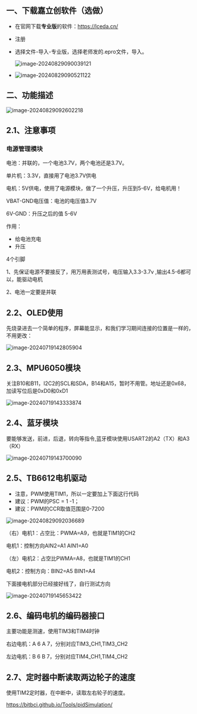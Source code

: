 ## 一、下载嘉立创软件（选做）

* 在官网下载**专业版**的软件：https://lceda.cn/

* 注册

* 选择文件-导入-专业版，选择老师发的.epro文件，导入。

  ![image-20240829090039121](https://woniumd.oss-cn-hangzhou.aliyuncs.com/java/zhangge/202408290900271.png)

* ![image-20240829090521122](https://woniumd.oss-cn-hangzhou.aliyuncs.com/java/zhangge/202408290905342.png)

## 二、功能描述

![image-20240829092602218](https://woniumd.oss-cn-hangzhou.aliyuncs.com/java/zhangge/202408290926354.png)

## 2.1、注意事项

### 电源管理模块

电池：并联的，一个电池3.7V，两个电池还是3.7V。

单片机：3.3V，直接用了电池3.7V供电

电机：5V供电，使用了电源模块，做了一个升压，升压到5-6V，给电机用！

VBAT-GND电压值：电池的电压值3.7V

6V-GND：升压之后的值 5-6V



作用：

* 给电池充电
* 升压

4个引脚

1、先保证电源不要接反了，用万用表测试号，电压输入3.3-3.7v ,输出4.5-6都可以，能驱动电机

2、电池一定要是并联

## 2.2、OLED使用

先烧录进去一个简单的程序，屏幕能显示，和我们学习期间连接的位置是一样的，不用更改：

![image-20240719142805904](https://woniumd.oss-cn-hangzhou.aliyuncs.com/java/zhangge/202408290918386.png)

## 2.3、MPU6050模块



关注B10和B11，I2C2的SCL和SDA，B14和A15，暂时不用管。地址还是0x68，加读写位后是0xD0和0xD1

![image-20240719143333874](https://woniumd.oss-cn-hangzhou.aliyuncs.com/java/zhangge/202408290918237.png)

## 2.4、蓝牙模块

要能够发送，前进，后退，转向等指令,蓝牙模块使用USART2的A2（TX）和A3（RX）



![image-20240719143700090](https://woniumd.oss-cn-hangzhou.aliyuncs.com/java/zhangge/202408290918837.png)

## 2.5、TB6612电机驱动

* 注意，PWM使用TIM1，所以一定要加上下面这行代码
* 建议：PWM的PSC = 1 -1；
* 建议：PWM的CCR取值范围是0-7200

![image-20240829092036689](https://woniumd.oss-cn-hangzhou.aliyuncs.com/java/zhangge/202408290920809.png)

（右）电机1：占空比：PWMA=A9，也就是TIM1的CH2

电机1：控制方向AIN2=A1 AIN1=A0     

（左）电机2：占空比PWMA=A8，也就是TIM1的CH1

电机2：控制方向：BIN2=A5 BIN1=A4      

下面接电机部分已经接好线了，自行测试方向

![image-20240719145653422](https://woniumd.oss-cn-hangzhou.aliyuncs.com/java/zhangge/202408290918991.png)

## 2.6、编码电机的编码器接口

主要功能是测速，使用TIM3和TIM4时钟

右边电机：A 6  A 7，分别对应TIM3_CH1,TIM3_CH2

左边电机：B 6  B 7，分别对应TIM4_CH1,TIM4_CH2

## 2.7、定时器中断读取两边轮子的速度

使用TIM2定时器，在中断中，读取左右轮子的速度。

https://bitbci.github.io/Tools/pidSimulation/